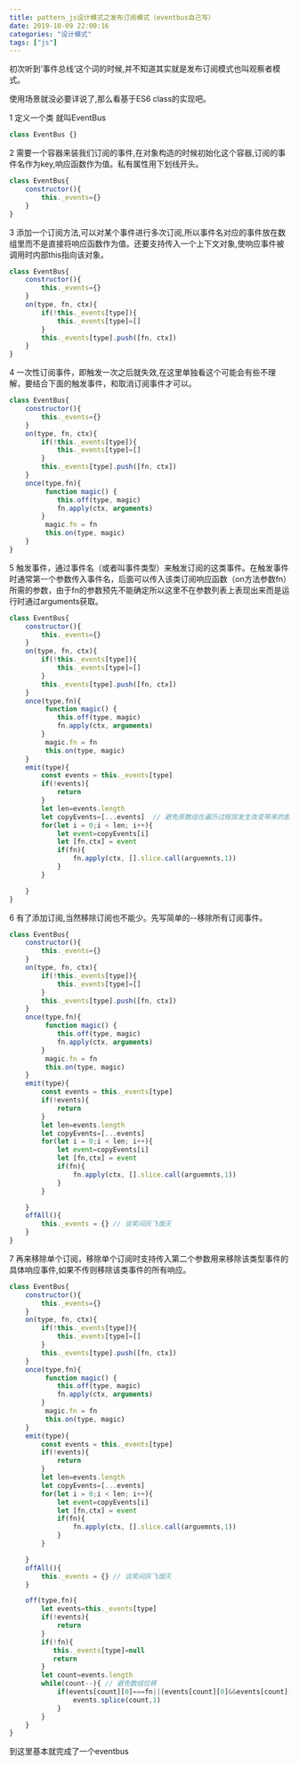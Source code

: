 ```yaml
---
title: pattern_js设计模式之发布订阅模式（eventbus自己写）
date: 2019-10-09 22:00:16
categories: "设计模式"
tags: ["js"]
---
```


初次听到‘事件总线’这个词的时候,并不知道其实就是发布订阅模式也叫观察者模式。

使用场景就没必要详说了,那么看基于ES6 class的实现吧。

1 定义一个类 就叫EventBus

```js
class EventBus {}
```

2 需要一个容器来装我们订阅的事件,在对象构造的时候初始化这个容器,订阅的事件名作为key,响应函数作为值。私有属性用下划线开头。

```js
class EventBus{
    constructor(){
        this._events={}
    }
}
```

3 添加一个订阅方法,可以对某个事件进行多次订阅,所以事件名对应的事件放在数组里而不是直接将响应函数作为值。还要支持传入一个上下文对象,使响应事件被调用时内部this指向该对象。

```js
class EventBus{
    constructor(){
        this._events={}
    }
    on(type, fn, ctx){
        if(!this._events[type]){
            this._events[type]=[]
        }
        this._events[type].push([fn, ctx])
    }
}
```

4 一次性订阅事件，即触发一次之后就失效,在这里单独看这个可能会有些不理解，要结合下面的触发事件，和取消订阅事件才可以。

```js
class EventBus{
    constructor(){
        this._events={}
    }
    on(type, fn, ctx){
        if(!this._events[type]){
            this._events[type]=[]
        }
        this._events[type].push([fn, ctx])
    }
    once(type,fn){
         function magic() {
            this.off(type, magic)
            fn.apply(ctx, arguments)
        }
         magic.fn = fn
         this.on(type, magic)
    }
}
```


5 触发事件，通过事件名（或者叫事件类型）来触发订阅的这类事件。在触发事件时通常第一个参数传入事件名，后面可以传入该类订阅响应函数（on方法参数fn）所需的参数，由于fn的参数预先不能确定所以这里不在参数列表上表现出来而是运行时通过arguments获取。

```js
class EventBus{
    constructor(){
        this._events={}
    }
    on(type, fn, ctx){
        if(!this._events[type]){
            this._events[type]=[]
        }
        this._events[type].push([fn, ctx])
    }
    once(type,fn){
         function magic() {
            this.off(type, magic)
            fn.apply(ctx, arguments)
        }
         magic.fn = fn
         this.on(type, magic)
    }
    emit(type){
        const events = this._events[type]
        if(!events){
            return
        }
        let len=events.length
        let copyEvents=[...events]  // 避免原数组在遍历过程层发生改变带来的影响
        for(let i = 0;i < len; i++){
            let event=copyEvents[i]
            let [fn,ctx] = event
            if(fn){
                fn.apply(ctx, [].slice.call(arguemnts,1))
            }
        }

    }
}
```

6 有了添加订阅,当然移除订阅也不能少。先写简单的--移除所有订阅事件。

```js
class EventBus{
    constructor(){
        this._events={}
    }
    on(type, fn, ctx){
        if(!this._events[type]){
            this._events[type]=[]
        }
        this._events[type].push([fn, ctx])
    }
    once(type,fn){
         function magic() {
            this.off(type, magic)
            fn.apply(ctx, arguments)
        }
         magic.fn = fn
         this.on(type, magic)
    }
    emit(type){
        const events = this._events[type]
        if(!events){
            return
        }
        let len=events.length
        let copyEvents=[...events] 
        for(let i = 0;i < len; i++){
            let event=copyEvents[i]
            let [fn,ctx] = event
            if(fn){
                fn.apply(ctx, [].slice.call(arguemnts,1))
            }
        }

    }
    offAll(){
        this._events = {} // 谈笑间灰飞烟灭
    }
}
```

7 再来移除单个订阅，移除单个订阅时支持传入第二个参数用来移除该类型事件的具体响应事件,如果不传则移除该类事件的所有响应。


```js
class EventBus{
    constructor(){
        this._events={}
    }
    on(type, fn, ctx){
        if(!this._events[type]){
            this._events[type]=[]
        }
        this._events[type].push([fn, ctx])
    }
    once(type,fn){
         function magic() {
            this.off(type, magic)
            fn.apply(ctx, arguments)
        }
         magic.fn = fn
         this.on(type, magic)
    }
    emit(type){
        const events = this._events[type]
        if(!events){
            return
        }
        let len=events.length
        let copyEvents=[...events] 
        for(let i = 0;i < len; i++){
            let event=copyEvents[i]
            let [fn,ctx] = event
            if(fn){
                fn.apply(ctx, [].slice.call(arguemnts,1))
            }
        }

    }
    offAll(){
        this._events = {} // 谈笑间灰飞烟灭
    }

    off(type,fn){
        let events=this._events[type]
        if(!events){
            return
        }
        if(!fn){
           this._events[type]=null
           return  
        }
        let count=events.length
        while(count--){ // 避免数组位移
            if(events[count][0]===fn||(events[count][0]&&events[count][0].fn===fn)){ 
                events.splice(count,1)
            }
        }
    }
}
```

到这里基本就完成了一个eventbus







